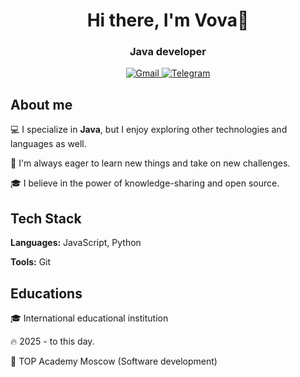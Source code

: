 <div id="header" align="center">
<h1>Hi there, I'm Vova👋</h1>
<h3>Java developer</h3>
<a href="linkedin-url">
<img src="https://img.shields.io/badge/Gmail-D14836?logo=gmail&logoColor=white" alt="Gmail"/>
  <img src="https://img.shields.io/badge/Telegram-2CA5E0?logo=telegram&logoColor=white" alt="Telegram"/>
</a>
</div>
  
<h2>About me</h2>

💻 I specialize in **Java**, but I enjoy exploring other technologies and languages as well.

🚀 I'm always eager to learn new things and take on new challenges.

🎓 I believe in the power of knowledge-sharing and open source.

##

<h2>Tech Stack</h2>

**Languages:** JavaScript, Python

**Tools:** Git

##

<h2>Educations</h2>

🎓 International educational institution

🔥 2025 - to this day.

📕 TOP Academy Moscow (Software development) 
